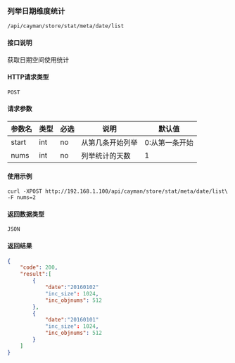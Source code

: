 ### 列举日期维度统计

`/api/cayman/store/stat/meta/date/list`

#### 接口说明
获取日期空间使用统计

#### HTTP请求类型
`POST`

#### 请求参数
|参数名|类型|必选|说明|默认值|
|--|--|--|--|--|
|start|int|no|从第几条开始列举|0:从第一条开始|
|nums|int|no|列举统计的天数|1|


#### 使用示例
```
curl -XPOST http://192.168.1.100/api/cayman/store/stat/meta/date/list\
-F nums=2
```

#### 返回数据类型
`JSON`

#### 返回结果
```json
{
	"code":	200,
	"result":[
	    {
	        "date":"20160102"
    		"inc_size":	1024,
    		"inc_objnums": 512
		},
	    {
	        "date":"20160101"
    		"inc_size":	1024,
    		"inc_objnums": 512
		}
    ]
}
```